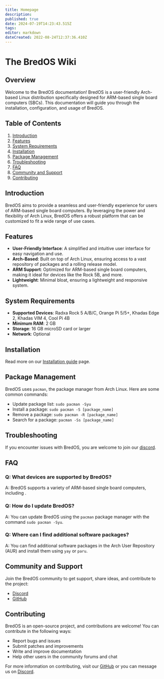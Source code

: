 ```yaml
---
title: Homepage
description: 
published: true
date: 2024-07-19T14:23:43.515Z
tags: 
editor: markdown
dateCreated: 2022-08-24T12:37:36.410Z
---
```


# The BredOS Wiki

## Overview
Welcome to the BredOS documentation! BredOS is a user-friendly Arch-based Linux distribution specifically designed for ARM-based single board computers (SBCs). This documentation will guide you through the installation, configuration, and usage of BredOS.

## Table of Contents
1. [Introduction](#introduction)
2. [Features](#features)
3. [System Requirements](#system-requirements)
4. [Installation](/installation)
6. [Package Management](#package-management)
7. [Troubleshooting](#troubleshooting)
8. [FAQ](#faq)
9. [Community and Support](#community-and-support)
10. [Contributing](#contributing)

## Introduction
BredOS aims to provide a seamless and user-friendly experience for users of ARM-based single board computers. By leveraging the power and flexibility of Arch Linux, BredOS offers a robust platform that can be customized to fit a wide range of use cases.

## Features
- **User-Friendly Interface**: A simplified and intuitive user interface for easy navigation and use.
- **Arch-Based**: Built on top of Arch Linux, ensuring access to a vast repository of packages and a rolling release model.
- **ARM Support**: Optimized for ARM-based single board computers, making it ideal for devices like the Rock 5B, and more.
- **Lightweight**: Minimal bloat, ensuring a lightweight and responsive system.

## System Requirements
- **Supported Devices**: Radxa Rock 5 A/B/C, Orange Pi 5/5+, Khadas Edge 2, Khadas VIM 4, Cool Pi 4B
- **Minimum RAM**: 2 GB
- **Storage**: 16 GB microSD card or larger
- **Network**: Optional

## Installation
Read more on our [Installation guide](/installation) page.


## Package Management
BredOS uses `pacman`, the package manager from Arch Linux. Here are some common commands:
- Update package list: `sudo pacman -Syu`
- Install a package: `sudo pacman -S [package_name]`
- Remove a package: `sudo pacman -R [package_name]`
- Search for a package: `pacman -Ss [package_name]`

## Troubleshooting
If you encounter issues with BredOS, you are welcome to join our [discord](https://discord.gg/jwhxuyKXaa).

## FAQ
### Q: What devices are supported by BredOS?
A: BredOS supports a variety of ARM-based single board computers, including .

### Q: How do I update BredOS?
A: You can update BredOS using the `pacman` package manager with the command `sudo pacman -Syu`.

### Q: Where can I find additional software packages?
A: You can find additional software packages in the Arch User Repository (AUR) and install them using `yay` or `paru`.

## Community and Support
Join the BredOS community to get support, share ideas, and contribute to the project:
- [Discord](https://discord.gg/jwhxuyKXaa)
- [GitHub](http://github.com/BredOS)

## Contributing
BredOS is an open-source project, and contributions are welcome! You can contribute in the following ways:
- Report bugs and issues
- Submit patches and improvements
- Write and improve documentation
- Help other users in the community forums and chat

For more information on contributing, visit our [GitHub](http://github.com/BredOS) or you can message us on [Discord](https://discord.gg/jwhxuyKXaa). 
